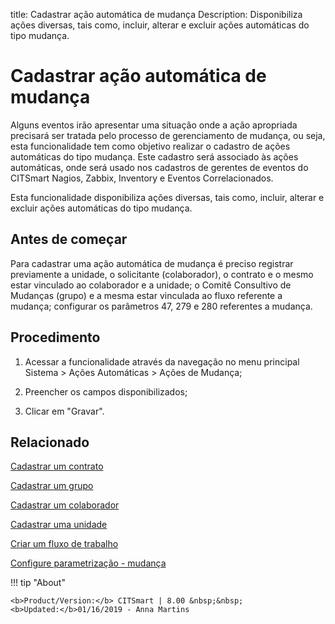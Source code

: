 title: Cadastrar ação automática de mudança
Description: Disponibiliza ações diversas, tais como, incluir, alterar e excluir ações automáticas do tipo mudança.
# Cadastrar ação automática de mudança

Alguns eventos irão apresentar uma situação onde a ação apropriada precisará ser
tratada pelo processo de gerenciamento de mudança, ou seja, esta funcionalidade
tem como objetivo realizar o cadastro de ações automáticas do tipo mudança. Este
cadastro será associado às ações automáticas, onde será usado nos cadastros de
gerentes de eventos do CITSmart Nagios, Zabbix, Inventory e Eventos
Correlacionados.

Esta funcionalidade disponibiliza ações diversas, tais como, incluir, alterar e
excluir ações automáticas do tipo mudança.

Antes de começar
--------------------

Para cadastrar uma ação automática de mudança é preciso registrar previamente a
unidade, o solicitante (colaborador), o contrato e o mesmo estar vinculado ao
colaborador e a unidade; o Comitê Consultivo de Mudanças (grupo) e a mesma estar vinculada ao fluxo referente a mudança;
configurar os parâmetros 47, 279 e 280 referentes a mudança.

Procedimento
----------------

1.  Acessar a funcionalidade através da navegação no menu principal Sistema \>
    Ações Automáticas \> Ações de Mudança;

2.  Preencher os campos disponibilizados;

3.  Clicar em "Gravar".



Relacionado
-------

[Cadastrar um contrato](/pt-br/citsmart-platform-9/additional-features/contract-management/use/register-contract.html)

[Cadastrar um grupo](/pt-br/citsmart-platform-9/initial-settings/access-settings/user/register-groups.html)

[Cadastrar um colaborador](/pt-br/citsmart-platform-9/initial-settings/access-settings/user/register-employee.html)

[Cadastrar uma unidade](/pt-br/citsmart-platform-9/platform-administration/region-and-language/register-unit.html)

[Criar um fluxo de trabalho](/pt-br/citsmart-platform-9/workflow/use/create-flow.html)

[Configure parametrização - mudança](/pt-br/citsmart-platform-9/platform-administration/parameters-list/configure-parametrization-change.html)

!!! tip "About"

    <b>Product/Version:</b> CITSmart | 8.00 &nbsp;&nbsp;
    <b>Updated:</b>01/16/2019 - Anna Martins

